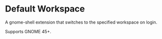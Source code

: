 # Default Workspace

A gnome-shell extension that switches to the specified workspace on login.

Supports GNOME 45+.
